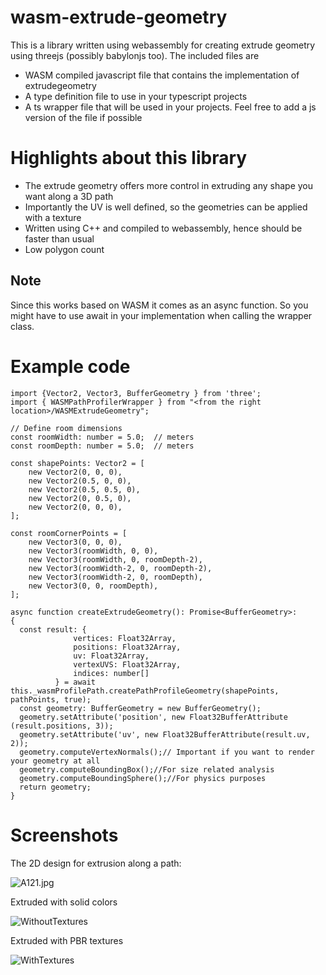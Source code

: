 # wasm-extrude-geometry
This is a library written using webassembly for creating extrude geometry using threejs (possibly babylonjs too). The included files are 
- WASM compiled javascript file that contains the implementation of extrudegeometry
- A type definition file to use in your typescript projects
- A ts wrapper file that will be used in your projects. Feel free to add a js version of the file if possible

# Highlights about this library
- The extrude geometry offers more control in extruding any shape you want along a 3D path
- Importantly the UV is well defined, so the geometries can be applied with a texture
- Written using C++ and compiled to webassembly, hence should be faster than usual
- Low polygon count

## Note 
Since this works based on WASM it comes as an async function. So you might have to use await in your implementation when calling the wrapper class.

# Example code

```
import {Vector2, Vector3, BufferGeometry } from 'three';
import { WASMPathProfilerWrapper } from "<from the right location>/WASMExtrudeGeometry";

// Define room dimensions
const roomWidth: number = 5.0;  // meters
const roomDepth: number = 5.0;  // meters

const shapePoints: Vector2 = [
    new Vector2(0, 0, 0),
    new Vector2(0.5, 0, 0),
    new Vector2(0.5, 0.5, 0),
    new Vector2(0, 0.5, 0),
    new Vector2(0, 0, 0),
];

const roomCornerPoints = [
    new Vector3(0, 0, 0),
    new Vector3(roomWidth, 0, 0),
    new Vector3(roomWidth, 0, roomDepth-2),
    new Vector3(roomWidth-2, 0, roomDepth-2),
    new Vector3(roomWidth-2, 0, roomDepth),  
    new Vector3(0, 0, roomDepth),
];

async function createExtrudeGeometry(): Promise<BufferGeometry>:
{
  const result: {
              vertices: Float32Array, 
              positions: Float32Array,
              uv: Float32Array,
              vertexUVS: Float32Array,
              indices: number[]
          } = await this._wasmProfilePath.createPathProfileGeometry(shapePoints, pathPoints, true);
  const geometry: BufferGeometry = new BufferGeometry();
  geometry.setAttribute('position', new Float32BufferAttribute (result.positions, 3));
  geometry.setAttribute('uv', new Float32BufferAttribute(result.uv, 2));
  geometry.computeVertexNormals();// Important if you want to render your geometry at all
  geometry.computeBoundingBox();//For size related analysis
  geometry.computeBoundingSphere();//For physics purposes
  return geometry;
}
```

# Screenshots

The 2D design for extrusion along a path: 

<image src="images/A121.jpg" alt="A121.jpg">

Extruded with solid colors

<image src="images/WithoutTextures.png" alt="WithoutTextures">

Extruded with PBR textures

<image src="images/WithTextures.png" alt="WithTextures">
